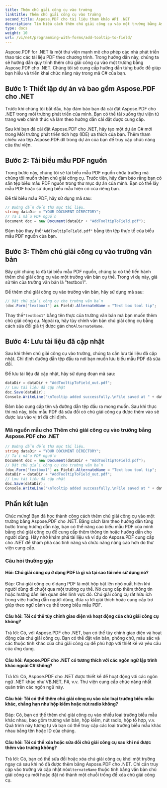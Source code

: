 ```yaml
---
title: Thêm chú giải công cụ vào trường
linktitle: Thêm chú giải công cụ vào trường
second_title: Aspose.PDF cho tài liệu tham khảo API .NET
description: Tìm hiểu cách thêm chú giải công cụ vào một trường bằng Aspose.PDF cho .NET.
type: docs
weight: 10
url: /vi/net/programming-with-forms/add-tooltip-to-field/
---
```

Aspose.PDF for .NET là một thư viện mạnh mẽ cho phép các nhà phát triển thao tác các tài liệu PDF theo chương trình. Trong hướng dẫn này, chúng ta sẽ hướng dẫn quy trình thêm chú giải công cụ vào một trường bằng Aspose.PDF cho .NET. Chúng tôi sẽ cung cấp hướng dẫn từng bước để giúp bạn hiểu và triển khai chức năng này trong mã C# của bạn.

## Bước 1: Thiết lập dự án và bao gồm Aspose.PDF cho .NET

Trước khi chúng tôi bắt đầu, hãy đảm bảo bạn đã cài đặt Aspose.PDF cho .NET trong môi trường phát triển của mình. Bạn có thể tải xuống thư viện từ trang web chính thức và làm theo hướng dẫn cài đặt được cung cấp.

Sau khi bạn đã cài đặt Aspose.PDF cho .NET, hãy tạo một dự án C# mới trong Môi trường phát triển tích hợp (IDE) ưa thích của bạn. Thêm tham chiếu vào tệp Aspose.PDF.dll trong dự án của bạn để truy cập chức năng của thư viện.

## Bước 2: Tải biểu mẫu PDF nguồn

Trong bước này, chúng tôi sẽ tải biểu mẫu PDF nguồn chứa trường mà chúng tôi muốn thêm chú giải công cụ. Trước tiên, hãy đảm bảo rằng bạn có sẵn tệp biểu mẫu PDF nguồn trong thư mục dự án của mình. Bạn có thể lấy mẫu PDF hoặc sử dụng biểu mẫu hiện có của riêng bạn.

Để tải biểu mẫu PDF, hãy sử dụng mã sau:

```csharp
// Đường dẫn đến thư mục tài liệu.
string dataDir = "YOUR DOCUMENT DIRECTORY";
// Tải mẫu PDF nguồn
Document doc = new Document(dataDir + "AddTooltipToField.pdf");
```

 Đảm bảo thay thế`"AddTooltipToField.pdf"` bằng tên tệp thực tế của biểu mẫu PDF nguồn của bạn.

## Bước 3: Thêm chú giải công cụ vào trường văn bản

Bây giờ chúng ta đã tải biểu mẫu PDF nguồn, chúng ta có thể tiến hành thêm chú giải công cụ vào một trường văn bản cụ thể. Trong ví dụ này, giả sử tên của trường văn bản là "textbox1".

Để thêm chú giải công cụ vào trường văn bản, hãy sử dụng mã sau:

```csharp
// Đặt chú giải công cụ cho trường văn bản
(doc.Form["textbox1"] as Field).AlternateName = "Text box tool tip";
```

 Thay thế`"textbox1"` bằng tên thực của trường văn bản mà bạn muốn thêm chú giải công cụ. Ngoài ra, hãy tùy chỉnh văn bản chú giải công cụ bằng cách sửa đổi giá trị được gán cho`AlternateName`.

## Bước 4: Lưu tài liệu đã cập nhật

Sau khi thêm chú giải công cụ vào trường, chúng ta cần lưu tài liệu đã cập nhật. Chỉ định đường dẫn tệp đầu ra nơi bạn muốn lưu biểu mẫu PDF đã sửa đổi.

Để lưu tài liệu đã cập nhật, hãy sử dụng đoạn mã sau:

```csharp
dataDir = dataDir + "AddTooltipToField_out.pdf";
// Lưu tài liệu đã cập nhật
doc.Save(dataDir);
Console.WriteLine("\nTooltip added successfully.\nFile saved at " + dataDir);
```

Đảm bảo cung cấp tên và đường dẫn tệp đầu ra mong muốn. Sau khi thực thi mã này, biểu mẫu PDF đã sửa đổi có chú giải công cụ được thêm vào sẽ được lưu vào vị trí đã chỉ định.

### Mã nguồn mẫu cho Thêm chú giải công cụ vào trường bằng Aspose.PDF cho .NET 

```csharp
// Đường dẫn đến thư mục tài liệu.
string dataDir = "YOUR DOCUMENT DIRECTORY";
// Tải mẫu PDF nguồn
Document doc = new Document(dataDir + "AddTooltipToField.pdf");
// Đặt chú giải công cụ cho trường văn bản
(doc.Form["textbox1"] as Field).AlternateName = "Text box tool tip";
dataDir = dataDir + "AddTooltipToField_out.pdf";
// Lưu tài liệu đã cập nhật
doc.Save(dataDir);
Console.WriteLine("\nTooltip added successfully.\nFile saved at " + dataDir);
```

## Phần kết luận

Chúc mừng! Bạn đã học thành công cách thêm chú giải công cụ vào một trường bằng Aspose.PDF cho .NET. Bằng cách làm theo hướng dẫn từng bước trong hướng dẫn này, bạn có thể nâng cao biểu mẫu PDF của mình bằng chú giải công cụ để cung cấp thêm thông tin hoặc hướng dẫn cho người dùng. Hãy nhớ khám phá tài liệu và ví dụ do Aspose.PDF cung cấp cho .NET để khám phá các tính năng và chức năng nâng cao hơn do thư viện cung cấp.

### Câu hỏi thường gặp

#### Hỏi: Chú giải công cụ ở dạng PDF là gì và tại sao tôi nên sử dụng nó?

Đáp: Chú giải công cụ ở dạng PDF là một hộp bật lên nhỏ xuất hiện khi người dùng di chuột qua một trường cụ thể. Nó cung cấp thêm thông tin hoặc hướng dẫn liên quan đến lĩnh vực đó. Chú giải công cụ rất hữu ích trong việc hướng dẫn người dùng, đưa ra lời giải thích hoặc cung cấp trợ giúp theo ngữ cảnh cụ thể trong biểu mẫu PDF.

#### Câu hỏi: Tôi có thể tùy chỉnh giao diện và hoạt động của chú giải công cụ không?

Trả lời: Có, với Aspose.PDF cho .NET, bạn có thể tùy chỉnh giao diện và hoạt động của chú giải công cụ. Bạn có thể đặt văn bản, phông chữ, màu sắc và các thuộc tính khác của chú giải công cụ để phù hợp với thiết kế và yêu cầu của ứng dụng.

#### Câu hỏi: Aspose.PDF cho .NET có tương thích với các ngôn ngữ lập trình khác ngoài C# không?

Trả lời: Có, Aspose.PDF cho .NET được thiết kế để hoạt động với các ngôn ngữ .NET khác như VB.NET, F#, v.v. Thư viện cung cấp chức năng nhất quán trên các ngôn ngữ này.

#### Câu hỏi: Tôi có thể thêm chú giải công cụ vào các loại trường biểu mẫu khác, chẳng hạn như hộp kiểm hoặc nút radio không?

Đáp: Có, bạn có thể thêm chú giải công cụ vào nhiều loại trường biểu mẫu khác nhau, bao gồm trường văn bản, hộp kiểm, nút radio, hộp tổ hợp, v.v. Quá trình này tương tự và bạn có thể truy cập các loại trường biểu mẫu khác nhau bằng tên hoặc ID của chúng.

#### Câu hỏi: Tôi có thể xóa hoặc sửa đổi chú giải công cụ sau khi nó được thêm vào trường không?

 Trả lời: Có, bạn có thể sửa đổi hoặc xóa chú giải công cụ khỏi một trường ngay cả sau khi nó đã được thêm bằng Aspose.PDF cho .NET. Chỉ cần truy cập vào trường và cập nhật nó`AlternateName` thuộc tính bằng văn bản chú giải công cụ mới hoặc đặt nó thành một chuỗi trống để xóa chú giải công cụ.